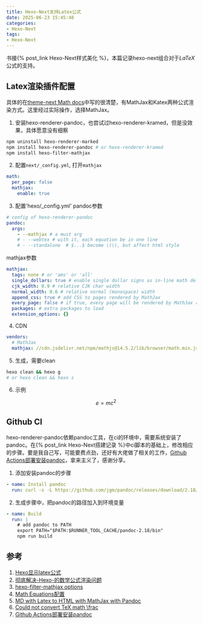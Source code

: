 ```yaml
---
title: Hexo-Next支持Latex公式
date: 2025-06-23 15:45:48
categories:
- Hexo-Next
tags: 
- Hexo-Next
---
```


书接{% post_link Hexo-Next样式美化 %}，本篇记录hexo-next组合对于$LaTeX$公式的支持。

## Latex渲染插件配置

具体的在[theme-next Math docs](https://github.com/theme-next/hexo-theme-next/blob/master/docs/MATH.md)中写的很清楚，有MathJax和Katex两种公式渲染方式。这里经过实际操作，选择MathJax。

1. 安装hexo-renderer-pandoc，也尝试过hexo-renderer-kramed，但是没效果，具体愿意没有细察
```sh
npm uninstall hexo-renderer-marked
npm install hexo-renderer-pandoc # or hexo-renderer-kramed
npm install hexo-filter-mathjax
```

2. 配置`next/_config.yml`, 打开`mathjax`
```yml
math:
  per_page: false
  mathjax:
    enable: true
```

3. 配置'hexo/_config.yml'
pandoc参数
```yml
# config of hexo-renderer-pandoc
pandoc:
  args:
    - --mathjax # a must arg
    # - --webtex # with it, each equation be in one line
    # - --standalone  # $...$ become \(\), but affect html style
```
mathjax参数
``` yml
mathjax:
  tags: none # or 'ams' or 'all'
  single_dollars: true # enable single dollar signs as in-line math delimiters
  cjk_width: 0.9 # relative CJK char width
  normal_width: 0.6 # relative normal (monospace) width
  append_css: true # add CSS to pages rendered by MathJax
  every_page: false # if true, every page will be rendered by MathJax regardless the `mathjax` setting in Front-matter
  packages: # extra packages to load
  extension_options: {}
```

4. CDN
``` yml
vendors:
  # MathJax
  mathjax: //cdn.jsdelivr.net/npm/mathjs@14.5.2/lib/browser/math.min.js
```
   
5. 生成，需要clean
```sh
hexo clean && hexo g
# or hexo clean && hexo s
```

6. 示例

    $$\begin{equation}\label{eq1}
    e=mc^2
    \end{equation}$$


## Github CI
hexo-renderer-pandoc依赖pandoc工具，在ci的环境中，需要系统安装了pandoc。在{% post_link Hexo-Next搭建记录 %}中ci脚本的基础上，修改相应的步骤。要是我自己写，可能要费点劲，还好有大佬做了相关的工作，[Github Actions部署安装pandoc](https://cateaf.com/2022/04/12/switching-to-github-actions/)，拿来主义了，感谢分享。

1. 添加安装pandoc的步骤
``` yml
- name: Install pandoc
  run: curl -s -L https://github.com/jgm/pandoc/releases/download/2.18/pandoc-2.18-linux-amd64.tar.gz | tar xvzf - -C $RUNNER_TOOL_CACHE/
```

2. 生成步骤中，把pandoc的路径加入到环境变量
``` yml
- name: Build
  run: |
    # add pandoc to PATH
    export PATH="$PATH:$RUNNER_TOOL_CACHE/pandoc-2.18/bin"
    npm run build
```


## 参考
1. [Hexo显示latex公式](https://zhuanlan.zhihu.com/p/381508379)
2. [彻底解决-Hexo-的数学公式渲染问题](https://blog.barku.re/2024/04/20/彻底解决-Hexo-的数学公式渲染问题/) 
3. [hexo-filter-mathjax options](https://github.com/next-theme/hexo-filter-mathjax?tab=readme-ov-file#options)
4. [Math Equations配置](https://theme-next.js.org/docs/third-party-services/math-equations)
5. [MD with Latex to HTML with MathJax with Pandoc](https://stackoverflow.com/questions/37533412/md-with-latex-to-html-with-mathjax-with-pandoc)
6. [Could not convert TeX math \frac](https://github.com/jgm/pandoc/issues/7771)
7. [Github Actions部署安装pandoc](https://cateaf.com/2022/04/12/switching-to-github-actions/)
